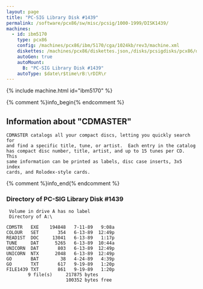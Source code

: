```yaml
---
layout: page
title: "PC-SIG Library Disk #1439"
permalink: /software/pcx86/sw/misc/pcsig/1000-1999/DISK1439/
machines:
  - id: ibm5170
    type: pcx86
    config: /machines/pcx86/ibm/5170/cga/1024kb/rev3/machine.xml
    diskettes: /machines/pcx86/diskettes.json,/disks/pcsigdisks/pcx86/diskettes.json
    autoGen: true
    autoMount:
      B: "PC-SIG Library Disk #1439"
    autoType: $date\r$time\rB:\rDIR\r
---
```


{% include machine.html id="ibm5170" %}

{% comment %}info_begin{% endcomment %}

## Information about "CDMASTER"

    CDMASTER catalogs all your compact discs, letting you quickly search for
    and find a specific title, tune, or artist.  Each entry in the catalog
    has compact disc number, title, artist, and up to 15 tunes per CD.  This
    same information can be printed as labels, disc case inserts, 3x5 index
    cards, and Rolodex-style cards.
{% comment %}info_end{% endcomment %}


### Directory of PC-SIG Library Disk #1439

     Volume in drive A has no label
     Directory of A:\

    CDMSTR   EXE    194848   7-11-89   9:08a
    COLOUR   SET       354   6-13-89  12:49p
    READ1ST  DOC     13041   6-13-89   1:17p
    TUNE     DAT      5265   6-13-89  10:44a
    UNICORN  DAT       803   6-13-89  12:49p
    UNICORN  NTX      2048   6-13-89  12:49p
    GO       BAT        38   4-24-89   4:39p
    GO       TXT       617   9-19-89   1:20p
    FILE1439 TXT       861   9-19-89   1:20p
            9 file(s)     217875 bytes
                          100352 bytes free

